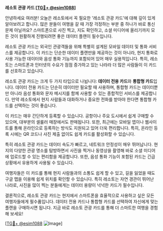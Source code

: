 **레소토 관광 카드 [[TG💪+ @esim1088](https://t.me/s/esim1088)]**

안녕하세요 여러분! 오늘은 레소토에서 꼭 필요한 '레소토 관광 카드'에 대해 깊이 있게 알아보려고 합니다. 많은 분들이 여행을 갈 때 가장 걱정하는 부분 중 하나가 바로 통신 문제 아닐까요? 스마트폰으로 사진 찍고, 지도 확인하고, 소셜 미디어에 올리기까지 모든 것이 원활하게 진행되려면 좋은 데이터 플랜이 필수입니다.

레소토 관광 카드는 외국인 관광객들을 위해 특별히 설계된 모바일 데이터 및 통화 서비스를 제공합니다. 이 카드는 단순한 데이터 플랜만을 제공하는 것이 아니라, 현지 통화로 사용 가능한 데이터와 음성 통화 기능까지 포함되어 있어 매우 실용적입니다. 특히, 레소토는 스마트폰과 인터넷의 수요가 점점 증가하고 있는 나라라 더 많은 사람들이 이 카드를 선호하고 있습니다.

레소토 관광 카드는 크게 두 가지 타입으로 나뉩니다: **데이터 전용 카드**와 **통합형 카드**입니다. 데이터 전용 카드는 단순히 데이터만 필요할 때 사용하며, 통합형 카드는 데이터뿐만 아니라 음성 통화와 문자 메시지를 함께 사용할 수 있는 종합적인 서비스를 제공합니다. 만약 레소토에서 현지 사람들과 대화하거나 중요한 전화를 받아야 한다면 통합형 카드를 선택하는 것이 좋습니다.

이 카드는 매우 간단하게 등록할 수 있습니다. 공항이나 주요 도시에서 쉽게 구매할 수 있으며, 대부분의 셀룰러 매장에서도 판매됩니다. 또한, 최근에는 모바일 앱이나 웹사이트를 통해 온라인으로 등록하는 방식도 지원되고 있어 더욱 편리합니다. 특히, 온라인 등록 시에는 QR 코드나 사진 제출 없이도 쉽게 카드를 활성화할 수 있습니다.

특히 레소토 관광 카드는 데이터 속도가 빠르고, 네트워크 안정성이 매우 뛰어납니다. 현지의 다양한 관광 명소를 탐방하면서 사진을 찍거나 동영상을 촬영해 바로 소셜 미디어에 업로드할 수 있는 편리함을 제공합니다. 또한, 음성 통화 기능이 포함된 카드는 긴급 상황에서 유용하게 사용될 수 있습니다.

여행자들은 이 카드를 통해 현지 사람들과의 소통도 쉽게 할 수 있고, 길을 잃었을 때도 구글 맵을 이용해 쉽게 위치를 확인할 수 있습니다. 특히 레소토는 자연 경관이 뛰어난 나라로, 사진을 많이 찍는 분들에게는 데이터 용량이 넉넉한 카드가 필수입니다.

결론적으로, 레소토 관광 카드는 현지에서 스마트폰을 효율적으로 사용하고 싶은 모든 여행자들에게 필수품입니다. 데이터 전용 카드나 통합형 카드를 선택하여 자신에게 맞는 플랜을 구매하시면 됩니다. 지금 바로 레소토 관광 카드를 통해 더 스마트한 여행을 경험해 보세요!

[[TG💪+ @esim1088](https://t.me/s/esim1088) ![Image](https://i.postimg.cc/Y0z9fWf4/image.png)]